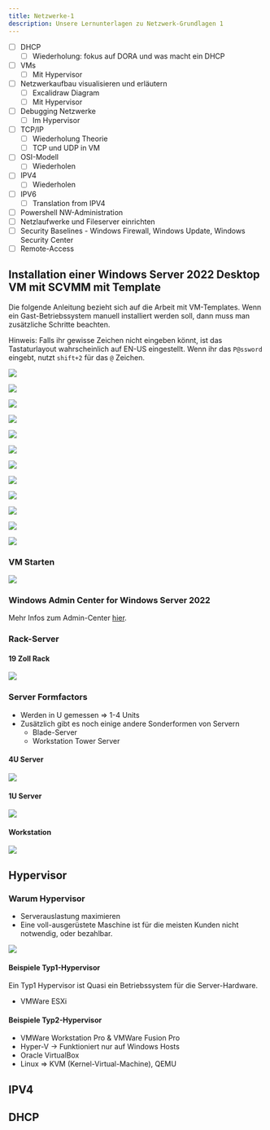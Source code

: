```yaml
---
title: Netzwerke-1
description: Unsere Lernunterlagen zu Netzwerk-Grundlagen 1
---
```


- [ ] DHCP
  - [ ] Wiederholung: fokus auf DORA und was macht ein DHCP
- [ ] VMs
  - [ ] Mit Hypervisor
- [ ] Netzwerkaufbau visualisieren und erläutern
  - [ ] Excalidraw Diagram
  - [ ] Mit Hypervisor
- [ ] Debugging Netzwerke
  - [ ] Im Hypervisor
- [ ] TCP/IP
  - [ ] Wiederholung Theorie
  - [ ] TCP und UDP in VM
- [ ] OSI-Modell
  - [ ] Wiederholen
- [ ] IPV4
  - [ ] Wiederholen
- [ ] IPV6
  - [ ] Translation from IPV4
- [ ] Powershell NW-Administration
- [ ] Netzlaufwerke und Fileserver einrichten
- [ ] Security Baselines - Windows Firewall, Windows Update, Windows Security Center
- [ ] Remote-Access

## Installation einer Windows Server 2022 Desktop VM mit SCVMM mit Template

Die folgende Anleitung bezieht sich auf die Arbeit mit VM-Templates. Wenn ein Gast-Betriebssystem manuell installiert werden soll, dann muss man zusätzliche Schritte beachten.

Hinweis: Falls ihr gewisse Zeichen nicht eingeben könnt, ist das Tastaturlayout wahrscheinlich auf EN-US eingestellt. Wenn ihr das `P@ssword` eingebt, nutzt `shift+2` für das `@` Zeichen.

![](./vm-erstellen-01.png)

![](./vm-erstellen-02.png)

![](./vm-erstellen-03.png)

![](./vm-erstellen-04.png)

![](./vm-erstellen-05.png)

![](./vm-erstellen-06.png)

![](./vm-erstellen-07.png)

![](./vm-erstellen-08.png)

![](./vm-erstellen-09.png)

![](./vm-erstellen-10.png)

![](./vm-erstellen-11.png)

![](./vm-erstellen-12.png)

### VM Starten

![](./vm-starten-01.png)


### Windows Admin Center for Windows Server 2022

Mehr Infos zum Admin-Center [hier](https://learn.microsoft.com/en-gb/windows-server/manage/windows-admin-center/overview).

### Rack-Server

#### 19 Zoll Rack 

![](./19-zoll-rack.png)

### Server Formfactors

- Werden in U gemessen => 1-4 Units
- Zusätzlich gibt es noch einige andere Sonderformen von Servern
  - Blade-Server
  - Workstation Tower Server

#### 4U Server

![](./4u-server.png)

#### 1U Server

![](./1u-server.png)

#### Workstation

![](./workstation-tower.png)

## Hypervisor

### Warum Hypervisor

- Serverauslastung maximieren
- Eine voll-ausgerüstete Maschine ist für die meisten Kunden nicht notwendig, oder bezahlbar.

![](./hypervisor-types.png)

#### Beispiele Typ1-Hypervisor

Ein Typ1 Hypervisor ist Quasi ein Betriebssystem für die Server-Hardware.

- VMWare ESXi

#### Beispiele Typ2-Hypervisor

- VMWare Workstation Pro & VMWare Fusion Pro
- Hyper-V -> Funktioniert nur auf Windows Hosts
- Oracle VirtualBox
- Linux => KVM (Kernel-Virtual-Machine), QEMU


## IPV4

## DHCP

